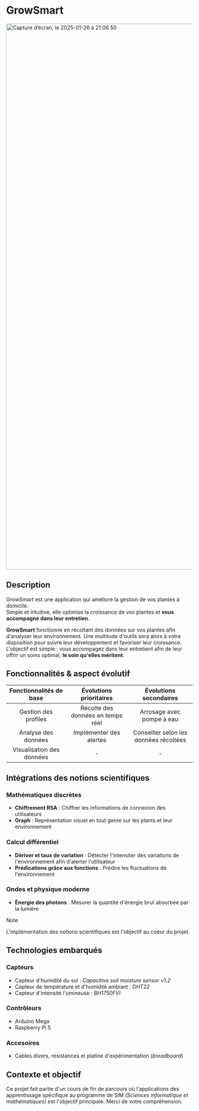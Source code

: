 # GrowSmart
<img width="1470" alt="Capture d’écran, le 2025-01-26 à 21 06 50" src="https://github.com/user-attachments/assets/805af699-397a-409a-9d8a-bfcbeed4ef3c" />

## Description

GrowSmart est une application qui améliore la gestion de vos plantes à domicile.\
Simple  et intuitive, elle optimise la croissance de vos plantes et **vous accompagne dans leur entretien**.

**GrowSmart** fonctionne en récoltant des données sur vos plantes afin d'analyser leur environnement. Une multitude d'outils sera alors à votre disposition pour suivre leur développement et favoriser leur croissance. L'objectif est simple : vous accompagez dans leur entretient afin de leur offrir un soins optimal, **le soin qu'elles méritent**. 

## Fonctionnalités & aspect évolutif

| Fonctionnalités de base| Évolutions prioritaires|Évolutions secondaires|
| :-------------:|:-------------:|:-----:|
| Gestion des profiles| Récolte des données en temps réel | Arrosage avec pompe à eau |
| Analyse des données| Implémenter des alertes| Conseiller selon les données récoltées |
| Visualisation des données | - | - |

## Intégrations des notions scientifiques

### Mathématiques discrètes
 - **Chiffrement RSA** : Chiffrer les informations de connexion des utilisateurs
 - **Graph** : Représentation visuel en tout genre sur les plants et leur environnement 
### Calcul différentiel 
 - **Dériver et taux de variation** : Détecter l'intensiter des variations de l'environnement afin d'alerter l'utilisateur
 - **Prédications grâce aux fonctions** : Prédire les fluctuations de l'environnement
### Ondes et physique moderne
 - **Énergie des photons** : Mesurer la quantité d'énergie brut absorbée par la lumière

> [!NOTE]
> L'implémentation des notions scientifiques est l'objectif au coeur du projet.

## Technologies embarqués

### Capteurs
 - Capteur d'humidité du sol : *Capacitive soil moisture sensor v1.2*
 - Capteur de température et d'humidité ambiant : *DHT22*
 - Capteur d'intensité l'umineuse : *BH1750FVI*
### Contrôleurs
 - Arduino Mega
 - Raspberry Pi 5
### Accesoires
 - Cables divers, résistances et platine d'expérimentation (*breadboard*)
## Contexte et objectif

Ce projet fait partie d'un cours de fin de parcours où l'applications des apprentissage spécifique au programme de SIM *(Sciences informatique et mathématiques)* est l'objectif principale. Merci de votre compréhension.
